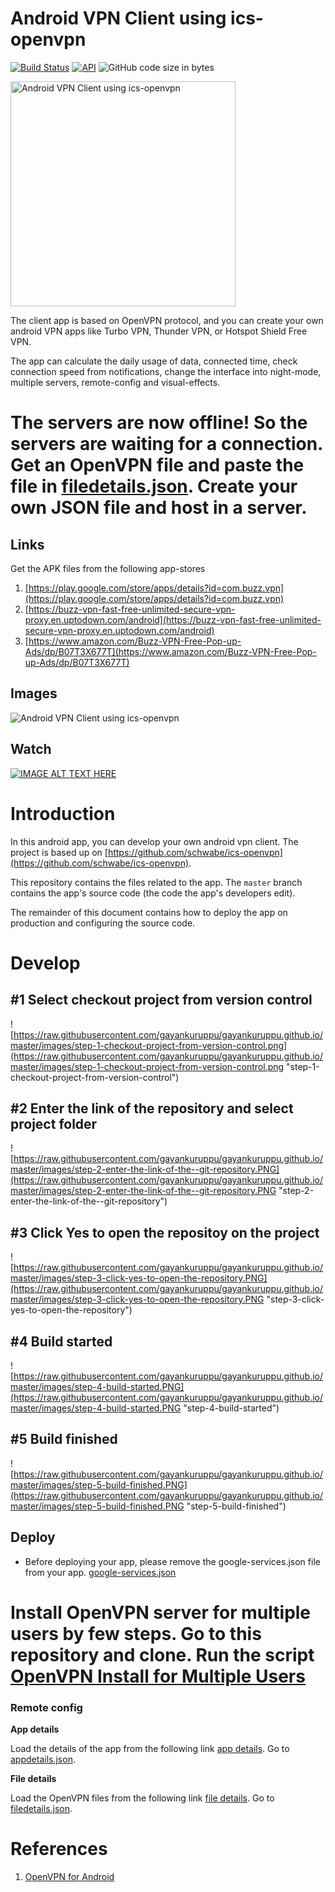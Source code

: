 # Android VPN Client using ics-openvpn
[![Build Status](https://travis-ci.org/gayankuruppu/android-vpn-client-ics-openvpn.svg?branch=master)](https://travis-ci.org/gayankuruppu/android-vpn-client-ics-openvpn) [![API](https://img.shields.io/badge/API-21%2B-brightgreen.svg?style=flat)](https://android-arsenal.com/api?level=21) ![GitHub code size in bytes](https://img.shields.io/github/languages/code-size/gayankuruppu/android-vpn-client-ics-openvpn)

<img width="360" alt="Android VPN Client using ics-openvpn" src="https://gayankuruppu.github.io/android-vpn-client-ics-openvpn/static/media/0-android-vpn-client-app.b8e63ecd.gif">

The client app is based on OpenVPN protocol, and you can create your own android VPN apps like Turbo VPN, Thunder VPN, or Hotspot Shield Free VPN.

The app can calculate the daily usage of data, connected time, check connection speed from notifications, change the interface into night-mode, multiple servers, remote-config and visual-effects.

# The servers are now offline! So the servers are waiting for a connection. Get an OpenVPN file and paste the file in [filedetails.json](https://gayankuruppu.github.io/oml/buzz/filedetails.json). Create your own JSON file and host in a server.

## Links

Get the APK files from the following app-stores
1. [https://play.google.com/store/apps/details?id=com.buzz.vpn](https://play.google.com/store/apps/details?id=com.buzz.vpn)
2. [https://buzz-vpn-fast-free-unlimited-secure-vpn-proxy.en.uptodown.com/android](https://buzz-vpn-fast-free-unlimited-secure-vpn-proxy.en.uptodown.com/android)
3. [https://www.amazon.com/Buzz-VPN-Free-Pop-up-Ads/dp/B07T3X677T](https://www.amazon.com/Buzz-VPN-Free-Pop-up-Ads/dp/B07T3X677T)

## Images
![Android VPN Client using ics-openvpn](https://lh3.googleusercontent.com/yvUkS8eVus7uFmN29-A-xGWihG_4JyizZ-09X4rpjsoxL7tJH3vKFsvfRsD78dnfKFE=w1366-h657-rw "Android VPN Client using ics-openvpn")

## Watch
[![IMAGE ALT TEXT HERE](https://img.youtube.com/vi/1ms4mxEw378/0.jpg)](https://www.youtube.com/watch?v=1ms4mxEw378)

# Introduction

In this android app, you can develop your own android vpn client. The project is based up on [https://github.com/schwabe/ics-openvpn](https://github.com/schwabe/ics-openvpn).

This repository contains the files related to the app. The `master` branch contains the app's source code (the code the app's developers edit).

The remainder of this document contains how to deploy the app on production and configuring the source code.

# Develop

## #1 Select checkout project from version control
![https://raw.githubusercontent.com/gayankuruppu/gayankuruppu.github.io/master/images/step-1-checkout-project-from-version-control.png](https://raw.githubusercontent.com/gayankuruppu/gayankuruppu.github.io/master/images/step-1-checkout-project-from-version-control.png "step-1-checkout-project-from-version-control")

## #2 Enter the link of the repository and select project folder
![https://raw.githubusercontent.com/gayankuruppu/gayankuruppu.github.io/master/images/step-2-enter-the-link-of-the--git-repository.PNG](https://raw.githubusercontent.com/gayankuruppu/gayankuruppu.github.io/master/images/step-2-enter-the-link-of-the--git-repository.PNG "step-2-enter-the-link-of-the--git-repository")

## #3 Click Yes to open the repositoy on the project
![https://raw.githubusercontent.com/gayankuruppu/gayankuruppu.github.io/master/images/step-3-click-yes-to-open-the-repository.PNG](https://raw.githubusercontent.com/gayankuruppu/gayankuruppu.github.io/master/images/step-3-click-yes-to-open-the-repository.PNG "step-3-click-yes-to-open-the-repository")

## #4 Build started
![https://raw.githubusercontent.com/gayankuruppu/gayankuruppu.github.io/master/images/step-4-build-started.PNG](https://raw.githubusercontent.com/gayankuruppu/gayankuruppu.github.io/master/images/step-4-build-started.PNG "step-4-build-started")

## #5 Build finished
![https://raw.githubusercontent.com/gayankuruppu/gayankuruppu.github.io/master/images/step-5-build-finished.PNG](https://raw.githubusercontent.com/gayankuruppu/gayankuruppu.github.io/master/images/step-5-build-finished.PNG "step-5-build-finished")

## Deploy

* Before deploying your app, please remove the google-services.json file from your app. [google-services.json](https://github.com/gayankuruppu/android-vpn-client-ics-openvpn/blob/cfd8f922f145d404618cfe1522fb76d9a9b8b698/app/google-services.json#L4)

# Install OpenVPN server for multiple users by few steps. Go to this repository and clone. Run the script [OpenVPN Install for Multiple Users](https://github.com/gayankuruppu/openvpn-install-for-multiple-users)


### Remote config

**App details**

Load the details of the app from the following link [app details](https://github.com/gayankuruppu/android-vpn-client-ics-openvpn/blob/c35b88b40a8ba6aa382ca7324981511f4c6e886d/app/src/main/java/com/buzz/vpn/WelcomeActivity.java#L59).
Go to [appdetails.json](https://gayankuruppu.github.io/oml/buzz/appdetails.json).

**File details**

Load the OpenVPN files from the following link [file details](https://github.com/gayankuruppu/android-vpn-client-ics-openvpn/blob/c35b88b40a8ba6aa382ca7324981511f4c6e886d/app/src/main/java/com/buzz/vpn/WelcomeActivity.java#L60).
Go to [filedetails.json](https://gayankuruppu.github.io/oml/buzz/filedetails.json).

# References

1. [OpenVPN for Android](https://github.com/schwabe/ics-openvpn)
